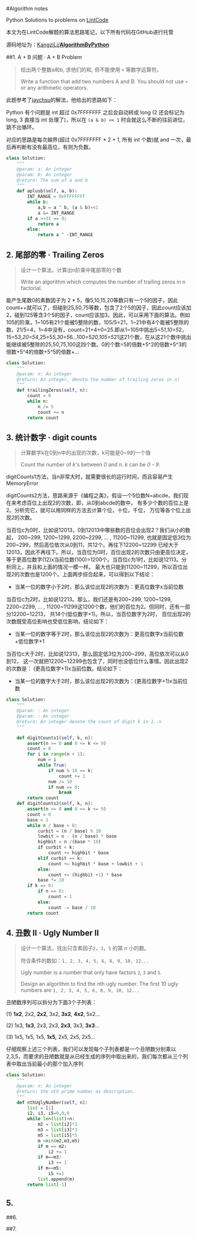 #Algorithm notes

Python Solutions to problems on [LintCode](http://www.lintcode.com) 

本文为在LintCode解题的算法思路笔记，以下所有代码在GitHub进行托管

源码地址为：[KangziLi/**AlgorithmByPython**](https://github.com/KangziLi/AlgorithmByPython)

##1. A + B 问题 · A + B Problem

> 给出两个整数a和b, 求他们的和, 但不能使用 `+` 等数学运算符。
>
> Write a function that add two numbers A and B. You should not use `+` or any arithmetic operators.

此题参考了[jaychsu](https://github.com/jaychsu/algorithm/blob/master/shared/calculator_in_bit.py)的解法，他给出的思路如下：

Python 有个问题是 int 超过 0x7FFFFFFF 之后会自动转成 long (2 还会标记为 long, 3 直接当 int 处理了)，所以在 `(a & b) << 1` 时会就这么不断的往前进位，跳不出循环。

对应的思路是每次越界(超过 0x7FFFFFFF * 2 + 1, 所有 int 个数)就 and 一次，最后再判断有没有最高位，有则为负数。

```python
class Solution:
    """
    @param: a: An integer
    @param: b: An integer
    @return: The sum of a and b
    """
    def aplusb(self, a, b):
        INT_RANGE = 0xFFFFFFFF
        while b:
            a,b = a ^ b, (a & b)<<1
            a &= INT_RANGE
        if a >>31 == 0:
            return a
        else:
            return a ^ ~INT_RANGE
```

## 2. 尾部的零 · Trailing Zeros

> 设计一个算法，计算出n阶乘中尾部零的个数
>
> Write an algorithm which computes the number of trailing zeros in n factorial.
>

能产生尾数0的素数因子为 2 * 5，像5,10,15,20等数只有一个5的因子，因此count++就可以了，但碰到25,50,75等数，包含了2个5的因子，因此count应该加2，碰到125等含3个5的因子，count应该加3。因此，可以采用下面的算法。例如105的阶乘，1~105有21个能被5整除的数，105/5=21，1~21中有4个能被5整除的数，21/5=4，1~4中没有，count=21+4+0=25.即从1~105中挑出5=5*1,10=5*2，15=5*3,20=5*4,25=5*5,30=5*6...100=5*20,105=5*21这21个数，在从这21个数中挑出能继续被5整除的25,50,75,100这四个数。0的个数=5的倍数+5^2的倍数+5^3的倍数+5^4的倍数+5^5的倍数+...

```python
class Solution:
    """
    @param: n: An integer
    @return: An integer, denote the number of trailing zeros in n!
    """
    def trailingZeros(self, n):
        count = 0
        while n:
            n /= 5
            count += n
        return count
```

## 3. 统计数字 · digit counts

> 计算数字k在0到n中的出现的次数，k可能是0~9的一个值
>
> Count the number of *k*'s between *0* and *n*. *k* can be *0* - *9*.

digitCounts1方法，当n非常大时，就需要很长的运行时间，而且容易产生MemoryError

digitCounts2方法，思路来源于《编程之美》，假设一个5位数N=abcde，我们现在来考虑百位上出现2的次数，即，从0到abcde的数中， 有多少个数的百位上是2。分析完它，就可以用同样的方法去计算个位，十位，千位， 万位等各个位上出现2的次数。

当百位c为0时，比如说12013，0到12013中哪些数的百位会出现2？我们从小的数起， 200~299, 1200~1299, 2200~2299, … , 11200~11299, 也就是固定低3位为200~299，然后高位依次从0到11，共12个。再往下12200~12299 已经大于12013，因此不再往下。所以，当百位为0时，百位出现2的次数只由更高位决定， 等于更高位数字(12)x当前位数(100)=1200个。当百位c为1时，比如说12113。分析同上，并且和上面的情况一模一样。 最大也只能到11200~11299，所以百位出现2的次数也是1200个。上面两步综合起来，可以得到以下结论：

- 当某一位的数字小于2时，那么该位出现2的次数为：更高位数字x当前位数

当百位c为2时，比如说12213。那么，我们还是有200~299, 1200~1299, 2200~2299, … , 11200~11299这1200个数，他们的百位为2。但同时，还有一部分12200~12213， 共14个(低位数字+1)。所以，当百位数字为2时， 百位出现2的次数既受高位影响也受低位影响，结论如下：

- 当某一位的数字等于2时，那么该位出现2的次数为：更高位数字x当前位数+低位数字+1

当百位c大于2时，比如说12313，那么固定低3位为200~299，高位依次可以从0到12， 这一次就把12200~12299也包含了，同时也没低位什么事情。因此出现2的次数是： (更高位数字+1)x当前位数。结论如下：

- 当某一位的数字大于2时，那么该位出现2的次数为：(更高位数字+1)x当前位数

```python
class Solution:
    """
    @param: : An integer
    @param: : An integer
    @return: An integer denote the count of digit k in 1..n
    """

    def digitCounts1(self, k, n):
        assert(n >= 0 and 0 <= k <= 9)
        count = 0
        for i in range(n + 1):
            num = i
            while True:
                if num % 10 == k:
                    count += 1
                num /= 10
                if num == 0:
                    break
        return count
    def digitCounts2(self, k, n):
        assert(n >= 0 and 0 <= k <= 9)
        count = 0
        base = 1
        while n / base > 0:
            curbit = (n / base) % 10
            lowbit = n - (n / base) * base
            highbit = n /(base * 10)
            if curbit < k:
                count += highbit * base
            elif curbit == k:
                count += highbit * base + lowbit + 1
            else:
                count += (highbit +1) * base
            base *= 10
        if k == 0:
            if n == 0:
                count = 1
            else:
                count -= base / 10 
        return count
```

## 4. 丑数 II · Ugly Number II

> 设计一个算法，找出只含素因子`2`，`3`，`5` 的第 *n* 小的数。
>
> 符合条件的数如：`1, 2, 3, 4, 5, 6, 8, 9, 10, 12...`
>
> Ugly number is a number that only have factors `2`, `3` and `5`.
>
> Design an algorithm to find the *n*th ugly number. The first 10 ugly numbers are `1, 2, 3, 4, 5, 6, 8, 9, 10, 12...`

丑陋数序列可以拆分为下面3个子列表：

(1) **1x2**,  2x2, **2x2**, 3x2, **3x2**, **4x2**, 5x2...

(2) 1x3,  **1x3**, 2x3, 2x3, **2x3**, 3x3, **3x3**...

(3) 1x5,  1x5, 1x5, **1x5,** 2x5, 2x5, 2x5...

仔细观察上述三个列表，我们可以发现每个子列表都是一个丑陋数分别乘以2,3,5，而要求的丑陋数就是从已经生成的序列中取出来的，我们每次都从三个列表中取出当前最小的那个加入序列

```python
class Solution:
    """
    @param: n: An integer
    @return: the nth prime number as description.
    """
    def nthUglyNumber(self, n):
        list = [1]
        i2, i3, i5=0,0,0
        while len(list)<n:
            m2 = list[i2]*2
            m3 = list[i3]*3
            m5 = list[i5]*5
            m =min(m2,m3,m5)
            if m == m2:
                i2 += 1
            if m==m3:
                i3 += 1
            if m==m5:
                i5 +=1
            list.append(m)
        return list[-1]
```

## 5.



##6.



##7.